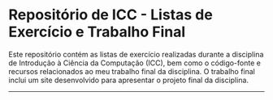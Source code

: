 # Repositório de ICC - Listas de Exercício e Trabalho Final

Este repositório contém as listas de exercício realizadas durante a disciplina de Introdução à Ciência da Computação (ICC), bem como o código-fonte e recursos relacionados ao meu trabalho final da disciplina. O trabalho final inclui um site desenvolvido para apresentar o projeto final da disciplina.

---
